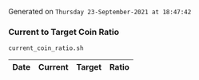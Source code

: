 Generated on `Thursday 23-September-2021 at 18:47:42`

### Current to Target Coin Ratio
`current_coin_ratio.sh`

Date|Current|Target|Ratio
---|---|---|---
